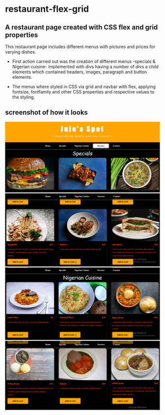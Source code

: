 # restaurant-flex-grid

## A restaurant page created with CSS flex and grid properties


This restaurant page includes different menus with pictures and prices for varying dishes.

* First action carried out was the creation of different menus -specials & Nigerian cuisine- implemented with divs having a number of divs a child elements which contained headers, images, paragraph and button elements.

* The menus where styled in CSS via grid and navbar with flex, applying fontsize, fontfamily and other CSS properties and respective values to the styling.

## screenshot of how it looks

<img src="screenshot/Screenshot (151).png" alt="project screen">

<img src="screenshot/Screenshot (152).png" alt="project screen">

<img src="screenshot/Screenshot (153).png" alt="project screen">

<img src="screenshot/Screenshot (154).png" alt="project screen">
